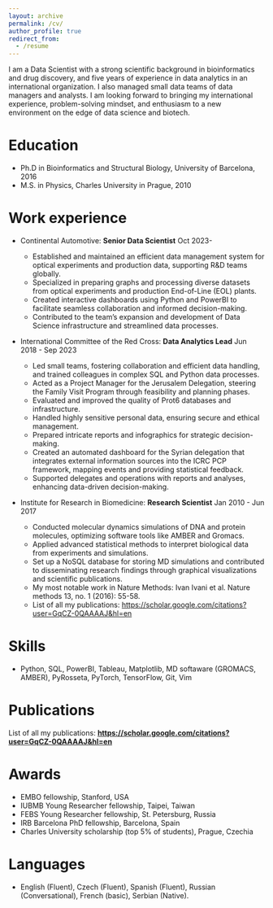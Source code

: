 ```yaml
---
layout: archive
permalink: /cv/
author_profile: true
redirect_from:
  - /resume
---
```


I am a Data Scientist with a strong scientific background in bioinformatics and drug discovery, and five years of experience in data analytics in an international organization. I also managed small data teams of data managers and analysts. I am looking forward to bringing my international experience, problem-solving mindset, and enthusiasm to a new environment on the edge of data science and biotech.

Education
======
* Ph.D in Bioinformatics and Structural Biology, University of Barcelona, 2016
* M.S. in Physics, Charles University in Prague, 2010

Work experience
======
* Continental Automotive: **Senior Data Scientist**
  Oct 2023-
  * Established and maintained an efficient data management system for optical experiments and production data, supporting R&D teams globally.
  * Specialized in preparing graphs and processing diverse datasets from optical experiments and production End-of-Line (EOL) plants.
  * Created interactive dashboards using Python and PowerBI to facilitate seamless collaboration and informed decision-making.
  * Contributed to the team’s expansion and development of Data Science infrastructure and streamlined data processes.

* International Committee of the Red Cross: **Data Analytics Lead**
  Jun 2018 - Sep 2023
  * Led small teams, fostering collaboration and efficient data handling, and trained colleagues in complex SQL and Python data processes.
  * Acted as a Project Manager for the Jerusalem Delegation, steering the Family Visit Program through feasibility and planning phases.
  * Evaluated and improved the quality of Prot6 databases and infrastructure.
  * Handled highly sensitive personal data, ensuring secure and ethical management.
  * Prepared intricate reports and infographics for strategic decision-making.
  * Created an automated dashboard for the Syrian delegation that integrates external information sources into the ICRC PCP framework, mapping events and providing statistical feedback.
  * Supported delegates and operations with reports and analyses, enhancing data-driven decision-making.

* Institute for Research in Biomedicine: **Research Scientist**
  Jan 2010 - Jun 2017
  * Conducted molecular dynamics simulations of DNA and protein molecules, optimizing software tools like AMBER and Gromacs.
  * Applied advanced statistical methods to interpret biological data from experiments and simulations.
  * Set up a NoSQL database for storing MD simulations and contributed to disseminating research findings through graphical visualizations and scientific publications.
  * My most notable work in Nature Methods: Ivan Ivani et al. Nature methods 13, no. 1 (2016): 55-58.
  * List of all my publications: https://scholar.google.com/citations?user=GqCZ-0QAAAAJ&hl=en
  
Skills
======
* Python, SQL, PowerBI, Tableau, Matplotlib, MD softaware (GROMACS, AMBER), PyRosseta, PyTorch, TensorFlow, Git, Vim

Publications
======
List of all my publications: **https://scholar.google.com/citations?user=GqCZ-0QAAAAJ&hl=en**

Awards
======
* EMBO fellowship, Stanford, USA
* IUBMB Young Researcher fellowship, Taipei, Taiwan
* FEBS Young Researcher fellowship, St. Petersburg, Russia
* IRB Barcelona PhD fellowship, Barcelona, Spain
* Charles University scholarship (top 5% of students), Prague, Czechia
  
Languages
======
* English (Fluent), Czech (Fluent), Spanish (Fluent), Russian (Conversational), French (basic), Serbian (Native).

